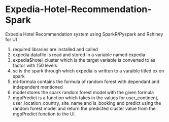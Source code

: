 # Expedia-Hotel-Recommendation-Spark
Expedia Hotel Recommendation system using SparkR/Pyspark and Rshiney for UI

1. required libraries are installed and called
2. expedia datafile is read and stored in a variable named expedia
3. expedia$hotel_cluster which is the target variable is converted to as factor with 150 levels
4. sc is the spark through which expedia is written to a varaible titled ex on spark
5. ml-formula contains the formula of random forest with dependant and independent mentioned
6. model stores the spark random forest model with the given formula
7. mgpPredict is a function which takes in the values for user_continent, user_location_country, 
   site_name and is_booking and predict using the random forest model and return the predicted 
   cluster value from the mgpPredict function to the UI.
